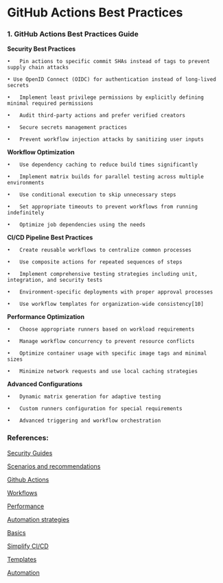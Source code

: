 # GitHub Actions Best Practices

### 1. GitHub Actions Best Practices Guide

**Security Best Practices**

	•	Pin actions to specific commit SHAs instead of tags to prevent supply chain attacks

	• Use OpenID Connect (OIDC) for authentication instead of long-lived secrets

	•	Implement least privilege permissions by explicitly defining minimal required permissions

	•	Audit third-party actions and prefer verified creators

	•	Secure secrets management practices

	•	Prevent workflow injection attacks by sanitizing user inputs
  
**Workflow Optimization**

	•	Use dependency caching to reduce build times significantly

	•	Implement matrix builds for parallel testing across multiple environments

	•	Use conditional execution to skip unnecessary steps

	•	Set appropriate timeouts to prevent workflows from running indefinitely

	•	Optimize job dependencies using the needs 
  
**CI/CD Pipeline Best Practices**

	•	Create reusable workflows to centralize common processes

	•	Use composite actions for repeated sequences of steps

	•	Implement comprehensive testing strategies including unit, integration, and security tests

	•	Environment-specific deployments with proper approval processes

	•	Use workflow templates for organization-wide consistency[10]

**Performance Optimization**

	•	Choose appropriate runners based on workload requirements

	•	Manage workflow concurrency to prevent resource conflicts

	•	Optimize container usage with specific image tags and minimal sizes

	•	Minimize network requests and use local caching strategies

**Advanced Configurations**

	•	Dynamic matrix generation for adaptive testing

	•	Custom runners configuration for special requirements
  
	•	Advanced triggering and workflow orchestration

### References:

[Security Guides](https://docs.github.com/en/actions/security-for-github-actions/security-guides/security-hardening-for-github-actions)

[Scenarios and recommendations](https://wellarchitected.github.com/library/application-security/scenarios-and-recommendations/actions-security/)

[Github Actions](https://github.blog/security/application-security/security-best-practices-for-authors-of-github-actions/)

[Workflows](https://blog.devops.dev/9-essential-ways-to-optimize-github-actions-workflows-442e4b57f8de)

[Performance](https://www.warpbuild.com/blog/github-actions-speeding-up)

[Automation strategies](https://resources.github.com/learn/pathways/automation/intermediate/advanced-testing-strategies-with-github-actions/)

[Basics](https://graphite.dev/guides/in-depth-guide-ci-cd-best-practices)

[Simplify CI/CD](https://devblogs.microsoft.com/ise/three-ways-to-simplify-cicd-pipelines-on-github-actions/)

[Templates](https://docs.github.com/en/actions/writing-workflows/using-workflow-templates)

[Automation](https://resources.github.com/learn/pathways/automation/essentials/application-testing-with-github-actions/)